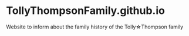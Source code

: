 # TollyThompsonFamily.github.io
Website to inform about the family history of the Tolly☆Thompson family
